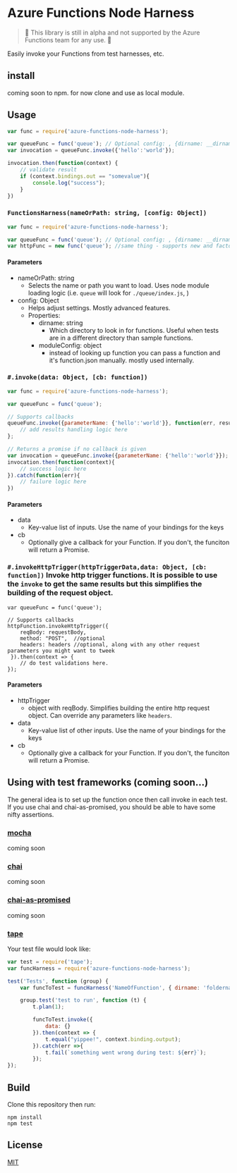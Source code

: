 # Azure Functions Node Harness

> :construction: This library is still in alpha and not supported by the Azure Functions team for any use. :construction:

Easily invoke your Functions from test harnesses, etc.

## install
coming soon to npm. for now clone and use as local module.

## Usage

```javascript
var func = require('azure-functions-node-harness');

var queueFunc = func('queue'); // Optional config: , {dirname: __dirname}); 
var invocation = queueFunc.invoke({'hello':'world'});

invocation.then(function(context) {
    // validate result 
    if (context.bindings.out == "somevalue"){
        console.log("success");
    }
})
```

### `FunctionsHarness(nameOrPath: string, [config: Object])`

```javascript
var func = require('azure-functions-node-harness');

var queueFunc = func('queue'); // Optional config: , {dirname: __dirname}); 
var httpFunc = new func('queue'); //same thing - supports new and factory idioms
```

#### Parameters
 - nameOrPath: string
    - Selects the name or path you want to load. Uses node module loading logic (i.e. `queue` will look for `./queue/index.js`, )
 - config: Object
    - Helps adjust settings. Mostly advanced features.
    - Properties:
        - dirname: string
            - Which directory to look in for functions. Useful when tests are in a different directory than sample functions.
        - moduleConfig: object
            - instead of looking up function you can pass a function and it's function.json manually. mostly used internally.          

### `#.invoke(data: Object, [cb: function])`

```javascript
var func = require('azure-functions-node-harness');

var queueFunc = func('queue');

// Supports callbacks
queueFunc.invoke({parameterName: {'hello':'world'}}, function(err, results) {
    // add results handling logic here
};

// Returns a promise if no callback is given
var invocation = queueFunc.invoke({parameterName: {'hello':'world'}});
invocation.then(function(context){
    // success logic here
}).catch(function(err){
    // failure logic here
})

```

#### Parameters
 - data
    - Key-value list of inputs. Use the name of your bindings for the keys
 - cb
    - Optionally give a callback for your Function. If you don't, the funciton will return a Promise.

### `#.invokeHttpTrigger(httpTriggerData,data: Object, [cb: function])` Invoke http trigger functions.  It is possible to use the `invoke` to get the same results but this simplifies the building of the request object.

```
var queueFunc = func('queue');

// Supports callbacks
httpFunction.invokeHttpTrigger({ 
    reqBody: requestBody,
    method: "POST",  //optional
    headers: headers //optional, along with any other request parameters you might want to tweek
 }).then(context => {
    // do test validations here.
});
```
#### Parameters
- httpTrigger
    - object with reqBody.  Simplifies building the entire http request object. Can override any parameters like `headers`.
- data
    - Key-value list of other inputs. Use the name of your bindings for the keys
- cb
    - Optionally give a callback for your Function. If you don't, the funciton will return a Promise.

## Using with test frameworks (coming soon...)

The general idea is to set up the function once then call invoke in each test. If you use chai and chai-as-promised, you should be able to have some nifty assertions.

### [mocha](https://mochajs.org/) 
coming soon

### [chai](http://chaijs.com/)
coming soon

### [chai-as-promised](https://github.com/domenic/chai-as-promised)
coming soon
 
### [tape](https://github.com/substack/tape)

Your test file would look like:

```javascript
var test = require('tape');
var funcHarness = require('azure-functions-node-harness');

test('Tests', function (group) {
    var funcToTest = funcHarness('NameOfFunction', { dirname: 'foldername-functions-live-in' });

    group.test('test to run', function (t) {
        t.plan(1);

        funcToTest.invoke({
            data: {}
        }).then(context => {
            t.equal("yippee!", context.binding.output);
        }).catch(err =>{
            t.fail(`something went wrong during test: ${err}`);
        });
});
```

## Build
Clone this repository then run:

```
npm install 
npm test
```

## License

[MIT](LICENSE)